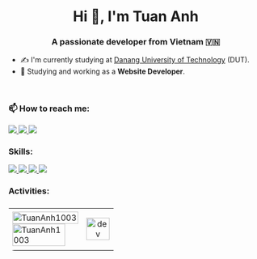 <h1 align="center">Hi 👋, I'm Tuan Anh</h1>

<p align="center">
  <h3 align="center">A passionate developer from Vietnam 🇻🇳 </h3>
</p>

- ✍ I'm currently studying at [Danang University of Technology](https://dut.udn.vn/) (DUT).
- 🌱 Studying and working as a **Website Developer**.

<br />

### 📫 How to reach me:

<p align="left">
  <a href="https://www.facebook.com/buituananh.bta.99" alt="Facebook">
    <img src="https://img.icons8.com/fluent/38/000000/facebook-new.png" target="_blank" />
  </a> 
  <a href="https://github.com/TuanAnh1003" alt="Github">
    <img src="https://img.icons8.com/fluent/38/000000/github.png"/>
  </a> 
  <a href="mailto:anhaanh2003@gmail.com" alt="Email">
    <img src="https://img.icons8.com/color/38/null/gmail--v1.png"/>
  </a>
</p>

### Skills:
<p align="left"> 
<!--   <img src="https://img.icons8.com/color/38/null/html-5--v1.png"/>
  <img src="https://img.icons8.com/color/38/null/css3.png"/>
  <img src="https://img.icons8.com/fluency/38/null/javascript.png"/> -->
  <a href="https://learn.microsoft.com/en-us/dotnet/core/introduction" alt=">NET CORE">
    <img src="https://img.icons8.com/color/38/null/net-framework.png"/>
  </a> 
  <a href="https://vuejs.org/" alt=">VueJs">
    <img src="https://img.icons8.com/color/38/null/vue-js.png"/>
  </a> 
  <a href="https://nuxt.com/" alt=">Nuxt">
    <img src="https://img.icons8.com/color/38/null/nuxt-jc.png"/>
  </a> 
<!--   <img src="https://img.icons8.com/fluency/38/null/c-sharp-logo.png"/> -->
  <a href="https://www.microsoft.com/en-us/sql-server/sql-server-downloads" alt=">SQL Server">
   <img src="https://img.icons8.com/color/38/000000/microsoft-sql-server.png"/>
  </a> 
<!--   <img src="https://img.icons8.com/color/38/000000/git.png"/> -->
</p>

### Activities:

<table align="center" style="width:100%;border-radius:12px;display:flex;justify-content:space-between;flex-wrap:wrap;">
  <tr style="width:80%;">
    <td>
      <img src="https://github-readme-stats.vercel.app/api/top-langs/?username=TuanAnh1003&bg_color=FFFFFF00&text_color=179fa3&layout=compact&hide=CSS&langs_count=10" alt="TuanAnh1003" width="100%"/>
  </div>
  <div style="width:80%;">
      <img src="https://github-readme-stats.vercel.app/api?username=TuanAnh1003&show_icons=true&theme=radical&bg_color=FFFFFF00&text_color=179fa3&show_icons=true&count_private=true&include_all_commits=true" alt="TuanAnh1003" width="100%">
    </td>
    <td style="width:30%;">
      <p align="center"> 
        <img src="https://cdn.dribbble.com/users/1059583/screenshots/4171367/coding-freak.gif" alt="dev" width="100%"/>
      </p>
    </td>
  </tr>
</table>

